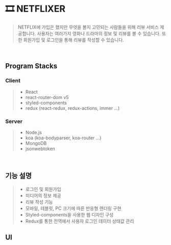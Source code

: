 # 🎞 NETFLIXER
> NETFLIX에 가입은 했지만 무엇을 볼지 고민되는 사람들을 위해 리뷰 서비스 제공합니다.
> 사용자는 여러가지 영화나 드라마의 정보 및 리뷰를 볼 수 있습니다.
> 또한 회원가입 및 로그인을 통해 리뷰를 작성할 수 있습니다.

<br>

## Program Stacks
### Client
> + React
> + react-router-dom v5
> + styled-components
> + redux (react-redux, redux-actions, immer ...)

### Server
> + Node.js
> + koa (koa-bodyparser, koa-router ...)
> + MongoDB
> + jsonwebtoken

<br>

## 기능 설명
> - 로그인 및 회원가입
> - 미디어의 정보 제공
> - 리뷰 작성 기능
> - 모바일, 테블릿, PC 크기에 따른 반응형 렌더링 구현
> - Styled-components을 사용한 웹 디자인 구성
> - Redux를 통한 전역에서 사용자 로그인 데이터 상태값 관리

## UI
